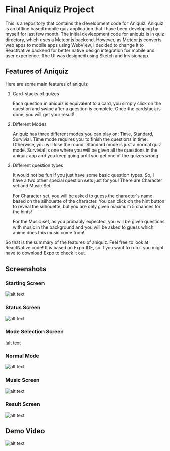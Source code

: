 # **Final Aniquiz Project**

This is a repository that contains the development code for Aniquiz. Aniquiz is an offline based mobile quiz application that I have been developing by myself for last few month. The initial devleopment code for aniquiz is in quiz directory, which uses a Meteor.js backend.
However, as Meteor.js converts web apps to mobile apps using WebView, I decided to change it to ReactNative backend
for better native design integration for mobile and user experience. The UI was designed using Sketch and Invisionapp.

## **Features of Aniquiz**
   Here are some main features of aniquiz
   
   1. Card-stacks of quizes
   
      Each question in aniquiz is equivalent to a card, you simply click on the question and swipe after a question is complete.
      Once the cardstack is done, you will get your result!
      
   2. Different Modes
   
      Aniquiz has three different modes you can play on: Time, Standard, Survivial.
      Time mode requires you to finish the questions in time. Otherwise, you will lose the round.
      Standard mode is just a normal quiz mode.
      Survivial is one where you will be given all the questions in the aniquiz app and you keep going until you get one of the
      quizes wrong.
      
   3. Different question types
   
      It would not be fun if you just have some basic question types.
      So, I have a two other special question sets just for you! There are Character set and Music Set.
      
      For Character set, you will be asked to guess the character's name based on the silhouette of the character.
      You can click on the hint button to reveal the silhouette, but you are only given maximum 5 chances for the hints!
      
      For the Music set, as you probably expected, you will be given questions with music in the background and you will be
      asked to guess which anime does this music come from!
      
  So that is the summary of the features of aniquiz. Feel free to look at ReactNative code! It is based on Expo IDE, so if you want to
  run it you might have to download Expo to check it out.
  
  ## Screenshots
  
  ### Starting Screen
  
  ![alt text](https://github.com/RE-N-Y/RE-N-Y.github.io/blob/master/img/Starting%20Page.png)
  
  ### Status Screen
  
  ![alt text](https://github.com/RE-N-Y/RE-N-Y.github.io/blob/master/img/Status%20Screen.png)
  
  ### Mode Selection Screen
  
  [!alt text](https://github.com/RE-N-Y/RE-N-Y.github.io/blob/master/img/Mode%20Selection%20Screen.png)
  
  ### Normal Mode
  
  ![alt text](https://github.com/RE-N-Y/RE-N-Y.github.io/blob/master/img/Normal%20mode.png)
  
  ### Music Screen

  ![alt text](https://github.com/RE-N-Y/RE-N-Y.github.io/blob/master/img/Music%20deck%20quesiton%20screen.png)
  
  ### Result Screen
  
  ![alt text](https://github.com/RE-N-Y/RE-N-Y.github.io/blob/master/img/Final%20Result%20Screen.png)
  
  
  ## Demo Video
  
  ![alt text](https://github.com/RE-N-Y/RE-N-Y.github.io/blob/master/img/Aniquiz_Demo.gif)
